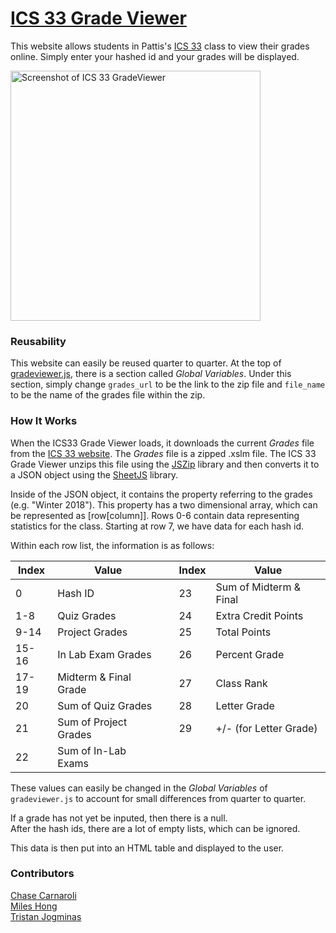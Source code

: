 # [ICS 33 Grade Viewer](http://www.ics.uci.edu/~ccarnaro/ics33gradeviewer.html)
This website allows students in Pattis's [ICS 33](https://www.ics.uci.edu/~pattis/ICS-33/) class to view their grades online.
Simply enter your hashed id and your grades will be displayed.

<html>
    <img src="https://i.imgur.com/5Jug5j3.png" alt="Screenshot of ICS 33 GradeViewer" height="400">
</html>  

### Reusability
This website can easily be reused quarter to quarter.
At the top of [gradeviewer.js](https://github.com/ChaseC99/ICS33-Grade-Viewer/blob/master/js/gradeviewer.js),
there is a section called *Global Variables*.
Under this section, simply change `grades_url` to be the link to the zip file
and `file_name` to be the name of the grades file within the zip.  

### How It Works
When the ICS33 Grade Viewer loads, it downloads the current *Grades* file from the [ICS 33 website](https://www.ics.uci.edu/~pattis/ICS-33/).
The *Grades* file is a zipped .xslm file.
The ICS 33 Grade Viewer unzips this file using the [JSZip](https://stuk.github.io/jszip/) library and then converts it to a JSON object using the [SheetJS](http://sheetjs.com/) library.

Inside of the JSON object, it contains the property referring to the grades (e.g. "Winter 2018").
This property has a two dimensional array, which can be represented as [row[column]].
Rows 0-6 contain data representing statistics for the class.
Starting at row 7, we have data for each hash id.

Within each row list, the information is as follows:

| Index | Value                 |  | Index | Value                  |
| ----- | --------------------- |--| ----- | ---------------------- |
| 0     | Hash ID               |  | 23    | Sum of Midterm & Final |
| 1-8   | Quiz Grades           |  | 24    | Extra Credit Points    |
| 9-14  | Project Grades        |  | 25    | Total Points           |
| 15-16 | In Lab Exam Grades    |  | 26    | Percent Grade          |
| 17-19 | Midterm & Final Grade |  | 27    | Class Rank             |
| 20    | Sum of Quiz Grades    |  | 28    | Letter Grade           |
| 21    | Sum of Project Grades |  | 29    | +/- (for Letter Grade) |
| 22    | Sum of In-Lab Exams   |


These values can easily be changed in the *Global Variables* of `gradeviewer.js` to account for small differences from quarter to quarter.  

If a grade has not yet be inputed, then there is a null.  
After the hash ids, there are a lot of empty lists, which can be ignored.

This data is then put into an HTML table and displayed to the user.

### Contributors
[Chase Carnaroli](https://www.linkedin.com/in/ChaseCarnaroli)  
[Miles Hong](https://www.linkedin.com/in/miles-hong-a74ba3155/)  
[Tristan Jogminas](https://www.linkedin.com/in/tristan-jogminas/)  

